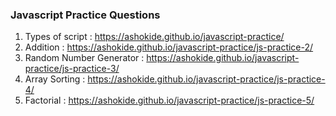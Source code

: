 ### Javascript Practice Questions

1) Types of script         : https://ashokide.github.io/javascript-practice/
2) Addition                : https://ashokide.github.io/javascript-practice/js-practice-2/
3) Random Number Generator : https://ashokide.github.io/javascript-practice/js-practice-3/
4) Array Sorting           : https://ashokide.github.io/javascript-practice/js-practice-4/
5) Factorial               : https://ashokide.github.io/javascript-practice/js-practice-5/
